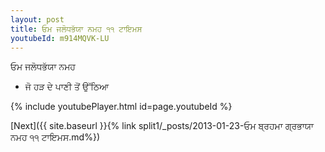 ```yaml
---
layout: post
title: ਓਮ ਜਲੋਧਭੱਯਾ ਨਮਹ ੧੧ ਟਾਇਮਸ
youtubeId: m914MQVK-LU
---
```

 
 
 ਓਮ ਜਲੋਧਭੱਯਾ ਨਮਹ  
 
 -  ਜੋ ਹੜ ਦੇ ਪਾਣੀ ਤੋਂ ਉੱਠਿਆ 
 
  
 
  
 
 
 
 
 
 


{% include youtubePlayer.html id=page.youtubeId %}
 
[Next]({{ site.baseurl }}{% link  split1/_posts/2013-01-23-ਓਮ ਬ੍ਰਹਮਾ ਗ੍ਰਭਾਯਾ ਨਮਹ ੧੧ ਟਾਇਮਸ.md%})
 
